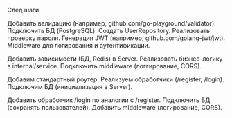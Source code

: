 
След шаги

Добавить валидацию (например, github.com/go-playground/validator).
Подключить БД (PostgreSQL):
Создать UserRepository.
Реализовать проверку пароля.
Генерация JWT (например, github.com/golang-jwt/jwt).
Middleware для логирования и аутентификации.

Добавить зависимости (БД, Redis) в Server.
Реализовать бизнес-логику в internal/service.
Подключить middleware (логгирование, CORS).

Добавим стандартный роутер.
Реализуем обработчики (/register, /login).
Подключим БД (инициализация в Server).

Добавить обработчик /login по аналогии с /register.
Подключить БД (сохранять пользователей).
Добавить middleware (логирование, CORS).
